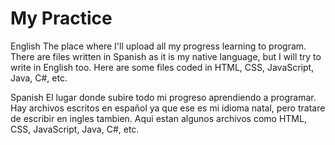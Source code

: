 # My Practice
English
The place where I'll upload all my progress learning to program.
There are files written in Spanish as it is my native language, but I will try to write in English too.
Here are some files coded in HTML, CSS, JavaScript, Java, C#, etc.

Spanish
El lugar donde subire todo mi progreso aprendiendo a programar.
Hay archivos escritos en español ya que ese es mi idioma natal, pero tratare de escribir en ingles tambien.
Aqui estan algunos archivos como HTML, CSS, JavaScript, Java, C#, etc.
